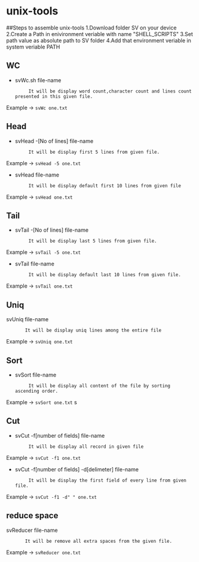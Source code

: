 unix-tools
==========
##Steps to assemble unix-tools
1.Download folder SV on your device
2.Create a Path in enivironment veriable with name "SHELL_SCRIPTS"
3.Set path value as absolute path to SV folder
4.Add that environment veriable in system veriable PATH


## WC

* svWc.sh  file-name           

           It will be display word count,character count and lines count presented in this given file.
           
Example ->    `svWc one.txt`


## Head

* svHead -[No of lines]  file-name

           It will be display first 5 lines from given file.
           
Example ->  `svHead -5 one.txt`


* svHead file-name 
           
           It will be display default first 10 lines from given file
           
Example -> `svHead one.txt`


## Tail

* svTail -[No of lines]  file-name

           It will be display last 5 lines from given file.
           
Example ->  `svTail -5 one.txt`


* svTail file-name 
           
           It will be display default last 10 lines from given file.
           
Example -> `svTail one.txt`


## Uniq

svUniq file-name

           It will be display uniq lines among the entire file
           
Example -> `svUniq one.txt`


## Sort

* svSort file-name

           It will be display all content of the file by sorting ascending order.
           
Example -> `svSort one.txt`
s

## Cut

* svCut -f[number of fields] file-name

           It will be display all record in given file
           
Example -> `svCut -f1 one.txt`


* svCut -f[number of fields] -d[delimeter] file-name


           It will be display the first field of every line from given file.
           
Example -> `svCut -f1 -d" " one.txt`


## reduce space

svReducer file-name

           It will be remove all extra spaces from the given file.
           
Example -> `svReducer one.txt`